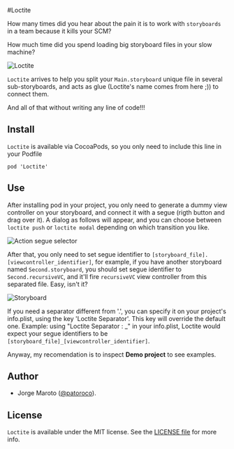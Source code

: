 #Loctite

How many times did you hear about the pain it is to work with `storyboards` in a team because it kills your SCM?

How much time did you spend loading big storyboard files in your slow machine?

![Loctite](Screenshots/loctite.jpg)

`Loctite` arrives to help you split your `Main.storyboard` unique file in several sub-storyboards, and acts as glue (Loctite's name comes from here ;)) to connect them.

And all of that without writing any line of code!!!


## Install

`Loctite` is available via CocoaPods, so you only need to include this line in your Podfile

```
pod 'Loctite'
```

## Use

After installing pod in your project, you only need to generate a dummy view controller on your storyboard, and connect it with a segue (rigth button and drag over it). A dialog as follows will appear, and you can choose between `loctite push` or `loctite modal` depending on which transition you like.

![Action segue selector](Screenshots/actionsegue.png)

After that, you only need to set segue identifier to `[storyboard_file].[viewcontroller_identifier]`, for example, if you have another storyboard named `Second.storyboard`, you should set segue identifier to `Second.recursiveVC`, and it'll fire `recursiveVC` view controller from this separated file. Easy, isn't it?

![Storyboard](Screenshots/storyboard.png)

If you need a separator different from '.', you can specify it on your project's info.plist, using the key 'Loctite Separator'. This key will override the default one.
Example: using "Loctite Separator : _" in your info.plist, Loctite would expect your segue identifiers to be `[storyboard_file]_[viewcontroller_identifier]`.

Anyway, my recomendation is to inspect __Demo project__ to see examples.

## Author
- Jorge Maroto ([@patoroco](http://twitter.com/patoroco)).

## License
`Loctite` is available under the MIT license. See the [LICENSE file](LICENSE.md) for more info.

